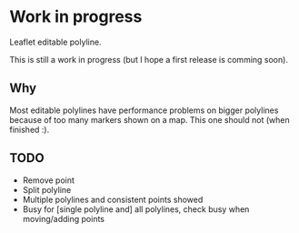 # Work in progress

Leaflet editable polyline.

This is still a work in progress (but I hope a first release is comming soon). 

## Why

Most editable polylines have performance problems on bigger polylines because of too many markers shown on a map.
This one should not (when finished :).

## TODO

 * Remove point
 * Split polyline
 * Multiple polylines and consistent points showed
 * Busy for [single polyline and] all polylines, check busy when moving/adding points

